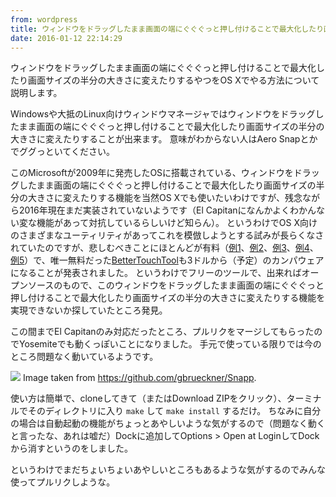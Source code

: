 ```yaml
---
from: wordpress
title: ウィンドウをドラッグしたまま画面の端にぐぐぐっと押し付けることで最大化したり画面サイズの半分の大きさに変えたりするやつをOS Xでやる
date: 2016-01-12 22:14:29
---
```


ウィンドウをドラッグしたまま画面の端にぐぐぐっと押し付けることで最大化したり画面サイズの半分の大きさに変えたりするやつをOS Xでやる方法について説明します。

<!--more-->

Windowsや大抵のLinux向けウィンドウマネージャではウィンドウをドラッグしたまま画面の端にぐぐぐっと押し付けることで最大化したり画面サイズの半分の大きさに変えたりすることが出来ます。
意味がわからない人はAero Snapとかでググっといてください。

このMicrosoftが2009年に発売したOSに搭載されている、ウィンドウをドラッグしたまま画面の端にぐぐぐっと押し付けることで最大化したり画面サイズの半分の大きさに変えたりする機能を当然OS Xでも使いたいわけですが、残念ながら2016年現在まだ実装されていないようです（El Capitanになんかよくわかんない変な機能があって対抗しているらしいけど知らん）。
というわけでOS X向けのさまざまなユーティリティがあってこれを模倣しようとする試みが長らくなされていたのですが、悲しむべきことにほとんどが有料（<a href="http://www.boastr.net/bettersnaptool/">例1</a>、<a href="https://itunes.apple.com/us/app/isnap/id420332190?mt=12">例2</a>、<a href="http://www.irradiatedsoftware.com/cinch/">例3</a>、<a href="https://bahoom.com/hyperdock/">例4</a>、<a href="http://www.nulana.com/flexiglass/">例5</a>）で、唯一無料だった<a href="https://www.boastr.net/">BetterTouchTool</a>も3ドルから（予定）のカンパウェアになることが発表されました。
というわけでフリーのツールで、出来ればオープンソースのもので、このウィンドウをドラッグしたまま画面の端にぐぐぐっと押し付けることで最大化したり画面サイズの半分の大きさに変えたりする機能を実現できないか探していたところ発見。

<x-script src="//cdn.jsdelivr.net/github-cards/latest/widget.js">
<div class="github-card" data-github="gbrueckner/Snapp" data-width="400" data-height="" data-theme="default"></div>
</x-script>

この間までEl Capitanのみ対応だったところ、プルリクをマージしてもらったのでYosemiteでも動くっぽいことになりました。
手元で使っている限りでは今のところ問題なく動いているようです。

<a href="https://camo.githubusercontent.com/5674e1cd8cc7633d037fffb25f30a1ee645a614c/68747470733a2f2f692e696d6775722e636f6d2f5354464b3471332e676966"><img src="https://camo.githubusercontent.com/5674e1cd8cc7633d037fffb25f30a1ee645a614c/68747470733a2f2f692e696d6775722e636f6d2f5354464b3471332e676966" /></a>
Image taken from <a href="https://github.com/gbrueckner/Snapp">https://github.com/gbrueckner/Snapp</a>.

使い方は簡単で、cloneしてきて（またはDownload ZIPをクリック）、ターミナルでそのディレクトリに入り `make` して `make install` するだけ。
ちなみに自分の場合は自動起動の機能がちょっとあやしいような気がするので（問題なく動くと言ったな、あれは嘘だ）Dockに追加してOptions > Open at LoginしてDockから消すというのをしました。

というわけでまだちょいちょいあやしいところもあるような気がするのでみんな使ってプルリクしような。
